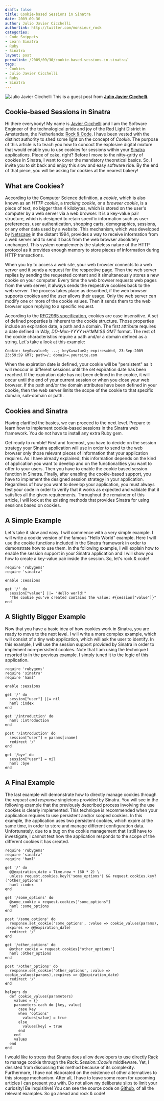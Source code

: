 ```yaml
---
draft: false
title: Cookie-based Sessions in Sinatra
date: 2009-09-30
author: Julio Javier Cicchelli
authorlink: http://twitter.com/monsieur_rock
categories:
- Code Snippets
- Learn Sinatra
- Ruby
- Sinatra
layout: post
permalink: /2009/09/30/cookie-based-sessions-in-sinatra/
tags:
- Cookies
- Julio Javier Cicchelli
- Ruby
- Sinatra
---
```

![Julio Javier
Cicchelli](http://www.rubylearning.com/images/jjcicchelli.jpg "Julio Javier Cicchelli")
This is a guest post from **[Julio Javier
Cicchelli](http://rubylearning.com/blog/2009/07/20/julio-javier-cicchelli-how-do-i-learn-and-master-sinatra/)**.<!--more-->

## Cookie-based Sessions in Sinatra

Hi there everybody! My name is [Javier
Cicchelli](http://twitter.com/monsieur_rock) and I am the Software
Engineer of the technological pride and joy of the Red Light District in
Amsterdam, the Netherlands: [Rock & Code](http://rock-n-code.com). I
have been vested with the distinct authority to shed some light on the
concept of *Cookie*. The purpose of this article is to teach you how to
concoct the explosive digital mixture that would enable you to use
cookies for sessions within your [Sinatra](http://www.sinatrarb.com/)
applications. Piece of cake, right? Before I move to the nitty-gritty of
cookies in Sinatra, I want to cover the mandatory theoretical basics.
So, I invite you to sit back and enjoy this slow and easy software ride.
By the end of that piece, you will be asking for cookies at the nearest
bakery!

## What are Cookies?

According to the Computer Science definition, a *cookie*, which is also
known as an *HTTP cookie*, a *tracking cookie*, or a *browser cookie*,
is a piece of text, no bigger than 4 kilobytes, which is stored on the
user's computer by a web server via a web browser. It is a key-value
pair structure, which is designed to retain specific information such as
user preferences, user authentication, shopping carts, demographics,
sessions, or any other data used by a website. This mechanism, which was
developed by [Netscape](http://netscape.aol.com/) in the distant 1994,
provides a way to receive information from a web server and to send it
back from the web browser absolutely unchanged. This system complements
the stateless nature of the HTTP protocol as it provides enough memory
to store pieces of information during HTTP transactions.

When you try to access a web site, your web browser connects to a web
server and it sends a request for the respective page. Then the web
server replies by sending the requested content and it simultaneously
stores a new cookie on your computer. Every time the web browser
requests web pages from the web server, it always sends the respective
cookies back to the web server. The process takes place as described, if
the web browser supports cookies and the user allows their usage. Only
the web server can modify one or more of the cookie values. Then it
sends them to the web browser upon replying to a specific request.

According to the [RFC2965
specification](http://rfc.dotsrc.org/rfc/rfc2965.html), cookies are case
insensitive. A set of defined properties is inherent to the cookie
structure. Those properties include an expiration date, a path and a
domain. The first attribute requires a date defined in *Wdy, DD-Mon-YYYY
HH:MM:SS GMT* format. The rest of the cookie characteristics require a
path and/or a domain defined as a string. Let's take a look at this
example:

    Cookie: key0=value0; ...; keyX=valueX; expires=Wed, 23-Sep-2009 23:59:59 GMT; path=/; domain=.yoursite.com

When the expiration date is defined, your cookie will be "persistent" as
it will reoccur in different sessions until the set expiration date has
been reached. If the expiration date has not been defined in the cookie,
it will occur until the end of your current session or when you close
your web browser. If the path and/or the domain attributes have been
defined in your cookie, then the web server limits the scope of the
cookie to that specific domain, sub-domain or path.

## Cookies and Sinatra

Having clarified the basics, we can proceed to the next level. Prepare
to learn how to implement cookie-based sessions in the Sinatra web
framework. You do not have to install any extra Ruby gem.

Get ready to rumble! First and foremost, you have to decide on the
session strategy your Sinatra application will use in order to send to
the web browser only those relevant pieces of information that your
application requires. As I have already explained, this information
depends on the kind of application you want to develop and on the
functionalities you want to offer to your users. Then you have to enable
the cookie based session function in Sinatra. Finally, after enabling
the cookie-based support, you have to implement the designed session
strategy in your application. Regardless of how you want to develop your
application, you must always test your code in order to verify that it
works as expected and validate that it satisfies all the given
requirements. Throughout the remainder of this article, I will look at
the existing methods that provides Sinatra for using sessions based on
cookies.

## A Simple Example

Let's take it slow and easy. I will commence with a very simple example.
I will write a cookie version of the famous "Hello World" example. Here
I will use the cookie functions included in the Sinatra framework in
order to demonstrate how to use them. In the following example, I will
explain how to enable the session support in your Sinatra application
and I will show you how to create a key-value pair inside the session.
So, let's rock & code!

    require 'rubygems'
    require 'sinatra'

    enable :sessions

    get '/' do
      session["value"] ||= "Hello world!"
      "The cookie you've created contains the value: #{session["value"]}"
    end

## A Slightly Bigger Example

Now that you have a basic idea of how cookies work in Sinatra, you are
ready to move to the next level. I will write a more complex example,
which will consist of a tiny web application, which will ask the user to
identify. In this example, I will use the session support provided by
Sinatra in order to implement non-persistent cookies. Note that I am
using the technique I resorted to in the previous example. I simply
tuned it to the logic of this application.

    require 'rubygems'
    require 'sinatra'
    require 'haml'

    enable :sessions

    get '/' do
      session["user"] ||= nil
      haml :index
    end

    get '/introduction' do
      haml :introduction
    end

    post '/introduction' do
      session["user"] = params[:name]
      redirect '/'
    end

    get '/bye' do
      session["user"] = nil
      haml :bye
    end

## A Final Example

The last example will demonstrate how to directly manage cookies through
the *request* and *response* singletons provided by Sinatra. You will
see in the following example that the previously described process
involving the use cookies is clearly implemented. This technique is
recommended when your application requires to use persistent and/or
scoped cookies. In this example, the application uses two persistent
cookies, which expire at the same time, in order to store and manage
different configuration data. Unfortunately, due to a bug on the cookie
management that I still have to investigate, I cannot test how the
application responds to the scope of the different cookies it has
created.

    require 'rubygems'
    require 'sinatra'
    require 'haml'

    get '/' do
      @@expiration_date = Time.now + (60 * 2) \
      unless request.cookies.key?('some_options') && request.cookies.key?('other_options')
      haml :index
    end

    get '/some_options' do
      @some_cookie = request.cookies["some_options"]
      haml :some_options
    end

    post '/some_options' do  
      response.set_cookie('some_options', :value => cookie_values(params), :expires => @@expiration_date)
      redirect '/'
    end

    get '/other_options' do
      @other_cookie = request.cookies["other_options"]
      haml :other_options
    end

    post '/other_options' do
      response.set_cookie('other_options', :value => cookie_values(params),:expires => @@expiration_date)
      redirect '/'
    end

    helpers do
      def cookie_values(parameters)
        values = {}
        parameters.each do |key, value|
          case key
          when 'options'
            values[value] = true
          else
            values[key] = true
          end
        end
        values
      end
    end

I would like to stress that Sinatra does allow developers to use
directly [Rack](http://rack.rubyforge.org/) to manage cookie through the
*Rack::Session::Cookie* middleware. Yet, I desisted from discussing this
method because of its complexity. Furthermore, I have not elaborated on
the existence of other alternatives to this storage mechanism. After
all, I have to leave some room for upcoming articles I can present you
with. Do not allow my deliberate slips to limit your curiosity! Be
inquisitive! You can see the source code on
[Github](http://gist.github.com/205962), of all the relevant examples.
So go ahead and rock & code!
